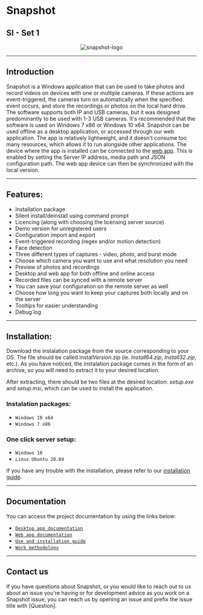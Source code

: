 # Snapshot

## SI - Set 1

<p align="center">
  <img src="https://user-images.githubusercontent.com/73041886/162007995-de799515-409a-4ec0-8a11-b6baad338c48.png" alt="snapshot-logo"/>
</p>


------------


## Introduction

Snapshot is a Windows application that can be used to take photos and record videos on devices with one or multiple cameras. If these actions are event-triggered, the cameras turn on automatically when the specified event occurs, and store the recordings or photos on the local hard drive. The software supports both IP and USB cameras, but it was designed predominantly to be used with 1-3 USB cameras. It's recommended that the software is used on Windows 7 x86 or Windows 10 x64. Snapshot can be used offline as a desktop application, or accessed through our web application. The app is relatively lightweight, and it doesn't consume too many resources, which allows it to run alongside other applications. The device where the app is installed can be connected to the [web app](https://github.com/icatic1/SI-Grupa2 "web app"). This is enabled by setting the Server IP address, media path and JSON configuration path.
The web app device can then be synchronized with the local version.

------------

## Features:

- Installation package
- Silent install/deinstall using command prompt
- Licencing (along with choosing the licensing server source)
- Demo version for unregistered users
- Configuration import and export
- Event-triggered recording (regex and/or motion detection)
- Face detection
- Three different types of captures - video, photo, and burst mode
- Choose which camera you want to use and what resolution you need
- Preview of photos and recordings
- Desktop and web app for both offline and online access
- Recorded files can be synced with a remote server
- You can save your configuration on the remote server as well
- Choose how long you want to keep your captures both locally and on the server
- Tooltips for easier understanding
- Debug log

------------

## Installation:

Download the instalation package from the source corresponding to your OS. The file should be called instal*Version*.zip (ie. *Install64.zip*, *Install32.zip*, etc.). As you have noticed, the instalation package comes in the form of an archive, so you will need to extract it to your desired location.

After extracting, there should be two files at the desired location: *setup.exe* and *setup.msi*, which can be used to install the application.

### Instalation packages:

- `Windows 10 x64`
- `Windows 7 x86`

### One click server setup:

- `Windows 10`
- `Linux Ubuntu 20.04`

If you have any trouble with the installation, please refer to our [installation guide](https://docs.google.com/document/d/1TrzqUu_w05X0L3bb2tfjRY48pdPEnpBR-CYDOV_qfxQ/edit?usp=sharing "installation guide").

------------
## Documentation

You can access the project documentation by using the links below:
- [`Desktop app documentation`](https://docs.google.com/document/d/1H9o-MC_tJZw-Wy91MJu_69T1h39XE_VuEqRSIb8OrGI/edit?usp=sharing "Desktop app documentation")
- [`Web app documentation`](https://docs.google.com/document/d/1LXWUVZv4MnlIZTzQg41l9gxZCbGrhP20fyKJ8wWL2lU/edit?usp=sharing "`Web app documentation`")
- [`Use and installation guide`](https://docs.google.com/document/d/1TrzqUu_w05X0L3bb2tfjRY48pdPEnpBR-CYDOV_qfxQ/edit?usp=sharing "`Use and installation guide`")
- [`Work methodology`](https://docs.google.com/spreadsheets/d/1EHo914r7M4Nbtj-LgT8790qsLBbQ4S19DnoFekKqPfg/edit?usp=sharing "`Work methodology`")

------------
## Contact us

If you have questions about Snapshot, or you would like to reach out to us about an issue you're having or for development advice as you work on a Snapshot issue, you can reach us by opening an issue and prefix the issue title with [Question].
